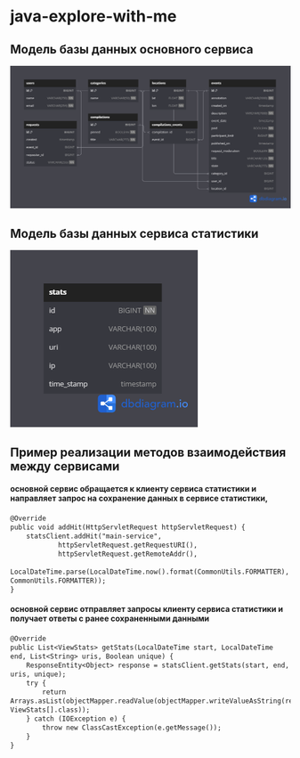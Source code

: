 # java-explore-with-me

## Модель базы данных основного сервиса

![](main_service_schema.png)

## Модель базы данных сервиса статистики

![](stat_service_schema.png)

## Пример реализации методов взаимодействия между сервисами 
#### основной сервис обращается к клиенту сервиса статистики и направляет запрос на сохранение данных в сервисе статистики, 

    @Override
    public void addHit(HttpServletRequest httpServletRequest) {
        statsClient.addHit("main-service",
                httpServletRequest.getRequestURI(),
                httpServletRequest.getRemoteAddr(),
                LocalDateTime.parse(LocalDateTime.now().format(CommonUtils.FORMATTER), CommonUtils.FORMATTER));
    }

#### основной сервис отправляет запросы клиенту сервиса статистики и получает ответы c ранее сохраненными данными 

    @Override
    public List<ViewStats> getStats(LocalDateTime start, LocalDateTime end, List<String> uris, Boolean unique) {
        ResponseEntity<Object> response = statsClient.getStats(start, end, uris, unique);
        try {
            return Arrays.asList(objectMapper.readValue(objectMapper.writeValueAsString(response.getBody()), ViewStats[].class));
        } catch (IOException e) {
            throw new ClassCastException(e.getMessage());
        }
    }
